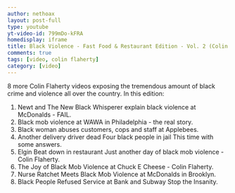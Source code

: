 ```yaml
---
author: nethoax
layout: post-full
type: youtube
yt-video-id: 799mDo-kFRA
homedisplay: iframe
title: Black Violence - Fast Food & Restaurant Edition - Vol. 2 (Colin Flaherty Compilation 87)
comments: true
tags: [video, colin flaherty]
category: [video]
---
```


8 more Colin Flaherty videos exposing the tremendous amount of black crime and violence all over the country. In this edition:

1. Newt and The New Black Whisperer explain black violence at McDonalds - FAIL.
2. Black mob violence at WAWA in Philadelphia - the real story.
3. Black woman abuses customers, cops and staff at Applebees.
4. Another delivery driver dead Four black people in jail This time with some answers.
5. Elgin Beat down in restaurant Just another day of black mob violence - Colin Flaherty.
6. The Joy of Black Mob Violence at Chuck E Cheese - Colin Flaherty.
7. Nurse Ratchet Meets Black Mob Violence at McDonalds in Brooklyn.
8. Black People Refused Service at Bank and Subway Stop the Insanity.
